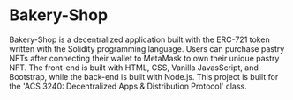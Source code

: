 # Bakery-Shop
Bakery-Shop is a decentralized application built with the ERC-721 token written with the Solidity programming language. Users can purchase pastry NFTs after connecting their wallet to MetaMask to own their unique pastry NFT. The front-end is built with HTML, CSS, Vanilla JavasScript, and Bootstrap, while the back-end is built with Node.js. This project is built for the 'ACS 3240: Decentralized Apps & Distribution Protocol' class.
